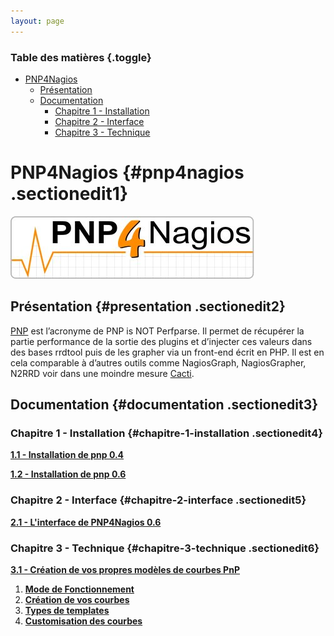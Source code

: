 ```yaml
---
layout: page
---
```


### Table des matières {.toggle}

-   [PNP4Nagios](start.html#pnp4nagios)
    -   [Présentation](start.html#presentation)
    -   [Documentation](start.html#documentation)
        -   [Chapitre 1 -
            Installation](start.html#chapitre-1-installation)
        -   [Chapitre 2 - Interface](start.html#chapitre-2-interface)
        -   [Chapitre 3 - Technique](start.html#chapitre-3-technique)

PNP4Nagios {#pnp4nagios .sectionedit1}
==========

[![logo\_pnp.jpg](../../../../../assets/media/addons/addons/pnp/logo_pnp.jpg "logo_pnp.jpg")](../../../../../_detail/addons/addons/pnp/logo_pnp.jpg@id=nagios%253Aaddons%253Apnp%253Astart.html "addons:addons:pnp:logo_pnp.jpg")

Présentation {#presentation .sectionedit2}
------------

[PNP](http://www.pnp4nagios.org/pnp/start "http://www.pnp4nagios.org/pnp/start")
est l’acronyme de PNP is NOT Perfparse. Il permet de récupérer la partie
performance de la sortie des plugins et d’injecter ces valeurs dans des
bases rrdtool puis de les grapher via un front-end écrit en PHP. Il est
en cela comparable à d’autres outils comme NagiosGraph, NagiosGrapher,
N2RRD voir dans une moindre mesure
[Cacti](../../../../../cacti/start.html "cacti:start").

Documentation {#documentation .sectionedit3}
-------------

### Chapitre 1 - Installation {#chapitre-1-installation .sectionedit4}

**[1.1 - Installation de pnp
0.4](../../../../../nagios/addons/pnp/pnp-0.4.html "nagios:addons:pnp:pnp-0.4")**

**[1.2 - Installation de pnp
0.6](../../../../../nagios/addons/pnp/pnp-0.6.html "nagios:addons:pnp:pnp-0.6")**

### Chapitre 2 - Interface {#chapitre-2-interface .sectionedit5}

**[2.1 - L'interface de PNP4Nagios
0.6](../../../../../nagios/addons/pnp/pnp-interface.html "nagios:addons:pnp:pnp-interface")**

### Chapitre 3 - Technique {#chapitre-3-technique .sectionedit6}

**[3.1 - Création de vos propres modèles de courbes
PnP](../../../../../nagios/addons/pnp/creation-template-graph.html "nagios:addons:pnp:creation-template-graph")**

1.  **[Mode de
    Fonctionnement](../../../../../nagios/addons/pnp/creation-template-graph.html#mode-de-fonctionnement "nagios:addons:pnp:creation-template-graph")**
2.  **[Création de vos
    courbes](../../../../../nagios/addons/pnp/creation-template-graph.html#creer-vos-propres-modeles "nagios:addons:pnp:creation-template-graph")**
3.  **[Types de
    templates](../../../../../nagios/addons/pnp/creation-template-graph.html#types-de-modeles "nagios:addons:pnp:creation-template-graph")**
4.  **[Customisation des
    courbes](../../../../../nagios/addons/pnp/creation-template-graph.html#customisation-des-courbes "nagios:addons:pnp:creation-template-graph")**

